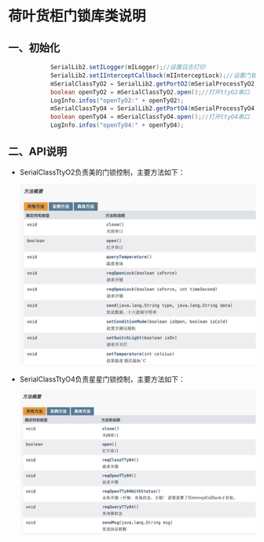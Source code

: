 # 荷叶货柜门锁库类说明

## 一、初始化

~~~java
            SerialLib2.setILogger(mILogger);//设置日志打印
            SerialLib2.setIInterceptCallback(mIInterceptLock);//设置门锁消息拦截
            mSerialClassTyO2 = SerialLib2.getPortO2(mSerialProcessTyO2);//获取ttyO2串口（美的）
            boolean openTyO2 = mSerialClassTyO2.open();//打开ttyO2串口
            LogInfo.infos("openTyO2:" + openTyO2);
            mSerialClassTyO4 = SerialLib2.getPortO4(mSerialProcessTyO4);//获取ttyO4串口（星星）
            boolean openTyO4 = mSerialClassTyO4.open();//打开ttyO4串口
            LogInfo.infos("openTyO4:" + openTyO4);
~~~



## 二、API说明

* SerialClassTtyO2负责美的门锁控制，主要方法如下：

  <img src="../img/image-20211029180143594.png" alt="image-20211029180143594" style="zoom:50%;" />

* SerialClassTtyO4负责星星门锁控制，主要方法如下：

  <img src="../img/image-20211029180626139.png" alt="image-20211029180626139" style="zoom:50%;" />

